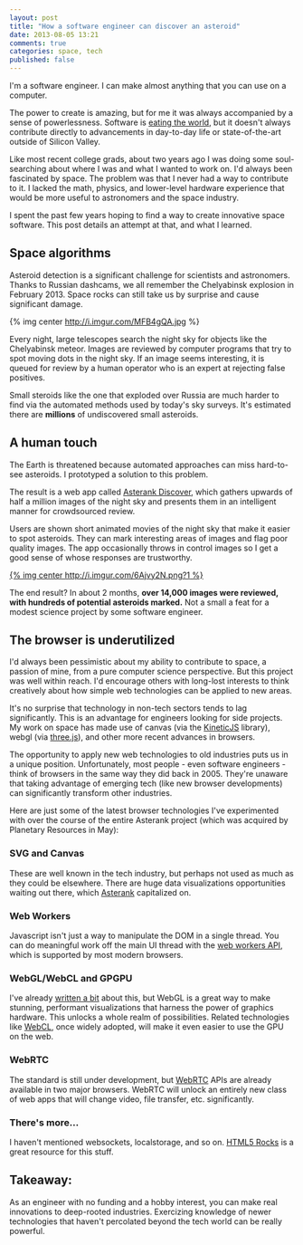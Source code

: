 ```yaml
---
layout: post
title: "How a software engineer can discover an asteroid"
date: 2013-08-05 13:21
comments: true
categories: space, tech
published: false
---
```


I'm a software engineer.  I can make almost anything that you can use on a computer.

The power to create is amazing, but for me it was always accompanied by a sense of powerlessness.  Software is [eating the world](http://online.wsj.com/article/SB10001424053111903480904576512250915629460.html), but it doesn't always contribute directly to advancements in day-to-day life or state-of-the-art outside of Silicon Valley.

Like most recent college grads, about two years ago I was doing some soul-searching about where I was and what I wanted to work on.  I'd always been fascinated by space.  The problem was that I never had a way to contribute to it.  I lacked the math, physics, and lower-level hardware experience that would be more useful to astronomers and the space industry.

I spent the past few years hoping to find a way to create innovative space software.  This post details an attempt at that, and what I learned.

## Space algorithms

Asteroid detection is a significant challenge for scientists and astronomers.  Thanks to Russian dashcams, we all remember the Chelyabinsk explosion in February 2013.  Space rocks can still take us by surprise and cause significant damage.

{% img center http://i.imgur.com/MFB4gQA.jpg  %}

Every night, large telescopes search the night sky for objects like the Chelyabinsk meteor.  Images are reviewed by computer programs that try to spot moving dots in the night sky.  If an image seems interesting, it is queued for review by a human operator who is an expert at rejecting false positives.

Small steroids like the one that exploded over Russia are much harder to find via the automated methods used by today's sky surveys.  It's estimated there are **millions** of undiscovered small asteroids.

<!-- more -->

## A human touch

The Earth is threatened because automated approaches can miss hard-to-see asteroids. I prototyped a solution to this problem.

The result is a web app called [Asterank Discover](http://asterank.com/discover), which gathers upwards of half a million images of the night sky and presents them in an intelligent manner for crowdsourced review.

Users are shown short animated movies of the night sky that make it easier to spot asteroids.  They can mark interesting areas of images and flag poor quality images.  The app occasionally throws in control images so I get a good sense of whose responses are trustworthy.

[{% img center http://i.imgur.com/6Ajvy2N.png?1 %}](http://asterank.com/discover)

The end result?  In about 2 months, **over 14,000 images were reviewed, with hundreds of potential asteroids marked.**  Not a small a feat for a modest science project by some software engineer.

## The browser is underutilized

I'd always been pessimistic about my ability to contribute to space, a passion of mine, from a pure computer science perspective.  But this project was well within reach.  I'd encourage others with long-lost interests to think creatively about how simple web technologies can be applied to new areas.

It's no surprise that technology in non-tech sectors tends to lag significantly.  This is an advantage for engineers looking for side projects.  My work on space has made use of canvas (via the [KineticJS](http://kineticjs.com/) library), webgl (via [three.js](https://github.com/mrdoob/three.js/)), and other more recent advances in browsers.

The opportunity to apply new web technologies to old industries puts us in a unique position.  Unfortunately, most people - even software engineers - think of browsers in the same way they did back in 2005.  They're unaware that taking advantage of emerging tech (like new browser developments) can significantly transform other industries.

Here are just some of the latest browser technologies I've experimented with over the course of the entire Asterank project (which was acquired by Planetary Resources in May):

### SVG and Canvas

These are well known in the tech industry, but perhaps not used as much as they could be elsewhere.  There are huge data visualizations opportunities waiting out there, which [Asterank](http://asterank.com) capitalized on.

### Web Workers

Javascript isn't just a way to manipulate the DOM in a single thread.  You can do meaningful work off the main UI thread with the [web workers API](http://ejohn.org/blog/web-workers/), which is supported by most modern browsers.

### WebGL/WebCL and GPGPU

I've already [written a bit](http://www.ianww.com/blog/2012/08/05/how-i-built-a-webgl-canvas-visualization-with-no-graphics-knowledge/) about this, but WebGL is a great way to make stunning, performant visualizations that harness the power of graphics hardware.  This unlocks a whole realm of possibilities.  Related technologies like [WebCL](http://www.khronos.org/webcl/), once widely adopted, will make it even easier to use the GPU on the web.

### WebRTC

The standard is still under development, but [WebRTC](http://www.webrtc.org/) APIs are already available in two major browsers.  WebRTC will unlock an entirely new class of web apps that will change video, file transfer, etc. significantly.

### There's more...

I haven't mentioned websockets, localstorage, and so on.  [HTML5 Rocks](http://www.html5rocks.com/en/) is a great resource for this stuff.

## Takeaway:

As an engineer with no funding and a hobby interest, you can make real innovations to deep-rooted industries.  Exercizing knowledge of newer technologies that haven't percolated beyond the tech world can be really powerful.
